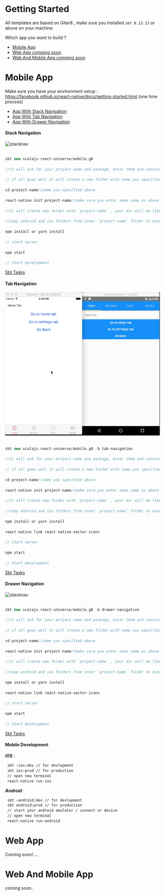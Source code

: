 # Getting Started

All templates are based on Giter8 , make sure you installed `sbt 0.13.13` or above on your machine.

Which app you want to build ? 

- [Mobile App](#mobile-app)
- [Web App comping soon](#web-app)
- [Web And Mobile App comping soon](#web-and-mobile-app)




# Mobile App

Make sure you have your environment setup : https://facebook.github.io/react-native/docs/getting-started.html (one time process)


- [App With Stack Navigation](#stack-navigation)
- [App With Tab Navigation](#tab-navigation)
- [App With Drawer Navigation](#drawer-navigation)


#### Stack Navigation

![stacknav](stacknav.gif)


```scala

sbt new scalajs-react-universe/mobile.g8

//it will ask for your project name and package, enter them and continue

// if all goes well it will create a new folder with name you specified above

cd project-name//name you specified above

react-native init project-name//make sure you enter same name as above

//it will create new folder with `project-name` , your dir will be like `project-name`/`project-name`.

//copy android and ios folders from inner `project-name` folder to outer `project-name` folder and then delete inner `project-name` folder.

npm install or yarn install

// start server 

npm start

// Start Development

```
[Sbt Tasks](#mobile-development)


#### Tab Navigation

![stacknav](tabnav.gif)


```scala

sbt new scalajs-react-universe/mobile.g8 -b tab-navigation

//it will ask for your project name and package, enter them and continue

// if all goes well it will create a new folder with name you specified above

cd project-name//name you specified above

react-native init project-name//make sure you enter same name as above

//it will create new folder with `project-name` , your dir will be like `project-name`/`project-name`.

//copy android and ios folders from inner `project-name` folder to outer `project-name` folder and then delete inner `project-name` folder.

npm install or yarn install

react-native link react-native-vector-icons

// start server

npm start

// Start Development

```
[Sbt Tasks](#mobile-development)


#### Drawer Navigation

![stacknav](drawernav.gif)


```scala

sbt new scalajs-react-universe/mobile.g8 -b drawer-navigation

//it will ask for your project name and package, enter them and continue

// if all goes well it will create a new folder with name you specified above

cd project-name//name you specified above

react-native init project-name//make sure you enter same name as above

//it will create new folder with `project-name` , your dir will be like `project-name`/`project-name`.

//copy android and ios folders from inner `project-name` folder to outer `project-name` folder and then delete inner `project-name` folder.

npm install or yarn install

react-native link react-native-vector-icons

// start server

npm start

// Start Development

```
[Sbt Tasks](#mobile-development)





#### Mobile Development

***iOS*** :

```sh
 sbt ~ios:dev // for devlopment
 sbt ios:prod // for production
 // open new terminal
 react-native run-ios
```

***Android*** :

```sh
 sbt ~android:dev // for devlopment
 sbt android:prod // for production
 // start your android emulator / connect ur device
 // open new terminal
 react-native run-android
```

# Web App

Coming soon!....


# Web And Mobile App

coming soon..

